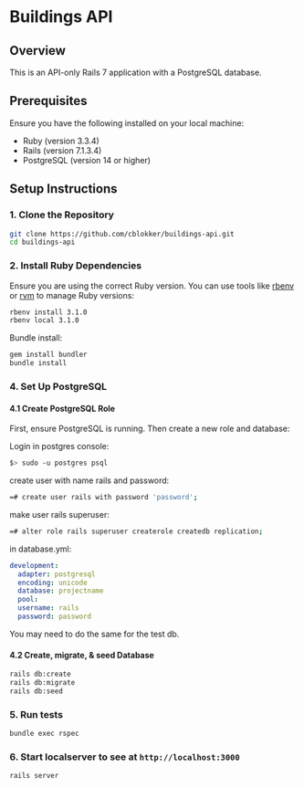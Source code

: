# Buildings API

## Overview
This is an API-only Rails 7 application with a PostgreSQL database.

## Prerequisites
Ensure you have the following installed on your local machine:
- Ruby (version 3.3.4)
- Rails (version 7.1.3.4)
- PostgreSQL (version 14 or higher)

## Setup Instructions

### 1. Clone the Repository
```bash
git clone https://github.com/cblokker/buildings-api.git
cd buildings-api
```

### 2. Install Ruby Dependencies
Ensure you are using the correct Ruby version. You can use tools like [rbenv](https://github.com/rbenv/rbenv) or [rvm](https://rvm.io/) to manage Ruby versions: 

```bash
rbenv install 3.1.0
rbenv local 3.1.0
```

Bundle install:

```bash
gem install bundler
bundle install
```

### 4. Set Up PostgreSQL
#### 4.1 Create PostgreSQL Role
First, ensure PostgreSQL is running. Then create a new role and database:

Login in postgres console:

```bash
$> sudo -u postgres psql
```

create user with name rails and password:

```bash
=# create user rails with password 'password';
```

make user rails superuser:

```bash
=# alter role rails superuser createrole createdb replication;
```

in database.yml:
```yml
development:
  adapter: postgresql
  encoding: unicode
  database: projectname
  pool:
  username: rails
  password: password
```

You may need to do the same for the test db.

#### 4.2 Create, migrate, & seed Database

```bash
rails db:create
rails db:migrate
rails db:seed
```

### 5. Run tests

```bash
bundle exec rspec
```

### 6. Start localserver to see at `http://localhost:3000`

```bash
rails server
```
